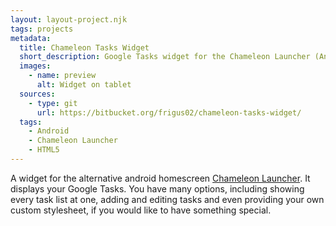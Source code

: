 ```yaml
---
layout: layout-project.njk
tags: projects
metadata:
  title: Chameleon Tasks Widget
  short_description: Google Tasks widget for the Chameleon Launcher (Android).
  images:
    - name: preview
      alt: Widget on tablet
  sources:
    - type: git
      url: https://bitbucket.org/frigus02/chameleon-tasks-widget/
  tags:
    - Android
    - Chameleon Launcher
    - HTML5
---
```


A widget for the alternative android homescreen [Chameleon Launcher](https://play.google.com/store/apps/details?id=com.chameleonlauncher).
It displays your Google Tasks. You have many options, including showing every task list at one, adding
and editing tasks and even providing your own custom stylesheet, if you would like to have something
special.
